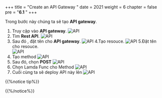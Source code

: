 +++
title = "Create an API Gateway "
date = 2021
weight = 6
chapter = false
pre = "<b>6.1 </b>"
+++

Trong bước này chúng ta sẽ tạo **API gateway**.

 1. Truy cập vào **API gateway**.
    ![API](/images/WS/APIgateway/API.png)
 2. Tìm **Rest API**.
    ![API](/images/WS/APIgateway/RestAPI.png)
 3. Sau đó , đặt tên cho **API gateway**.
    ![API](/images/WS/APIgateway/chat.png)
 4.Tạo resouce.
       ![API](/images/WS/APIgateway/Resouce.png)
 5.Đặt tên cho resouce.   
  ![API](/images/WS/APIgateway/CreateResouce.png)
  6. Tạo method 
  ![API](/images/WS/APIgateway/Method.png)
  7. Sau đó, chọn **POST**
  ![API](/images/WS/APIgateway/Post.png)
  8. Chọn Lamda Func cho Method
  ![API](/images/WS/APIgateway/CreateMethod.png)
  9. Cuối cùng ta sẽ deploy API này lên 
  ![API](/images/WS/APIgateway/Deploy.png)
 
{{%notice tip%}}

{{%/notice%}}





